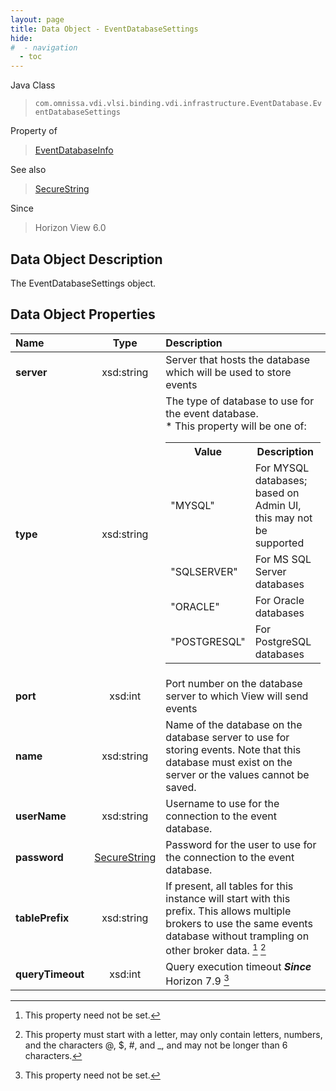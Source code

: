 ```yaml
---
layout: page
title: Data Object - EventDatabaseSettings
hide:
#  - navigation
  - toc
---
```






Java Class
> `com.omnissa.vdi.vlsi.binding.vdi.infrastructure.EventDatabase.EventDatabaseSettings`

Property of
> [EventDatabaseInfo](vdi.infrastructure.EventDatabase.EventDatabaseInfo.md#field_detail)

See also
> [SecureString](vdi.util.SecureString.md)

Since
> Horizon View 6.0


## Data Object Description

The EventDatabaseSettings object.

## Data Object Properties

 Name | Type | Description
:---|:---:|:---
**server**|  xsd:string|  Server that hosts the database which will be used to store events
**type**|  xsd:string|  The type of database to use for the event database.<br>* This property will be one of:<br><table><tr><th>Value</th><th>Description</th></tr><tr><td>"MYSQL"</td><td>For MYSQL databases; based on Admin UI, this may not be supported</td></tr><tr><td>"SQLSERVER"</td><td>For MS SQL Server databases</td></tr><tr><td>"ORACLE"</td><td>For Oracle databases</td></tr><tr><td>"POSTGRESQL"</td><td>For PostgreSQL databases</td></tr></table>
**port**|  xsd:int|  Port number on the database server to which View will send events
**name**|  xsd:string|  Name of the database on the database server to use for storing events. Note that this database must exist on the server or the values cannot be saved.
**userName**|  xsd:string|  Username to use for the connection to the event database.
**password**| [SecureString](vdi.util.SecureString.md)|  Password for the user to use for the connection to the event database.
**tablePrefix**|  xsd:string|  If present, all tables for this instance will start with this prefix. This allows multiple brokers to use the same events database without trampling on other broker data. [^1] [^259]
**queryTimeout**|  xsd:int|  Query execution timeout  **_Since_** Horizon 7.9 [^1]


 


[^1]: This property need not be set.
[^259]: This property must start with a letter, may only contain letters, numbers, and the characters @, $, #, and _, and may not be longer than 6 characters.